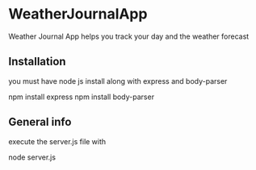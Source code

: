 # WeatherJournalApp

Weather Journal App helps you track your day and the weather forecast

## Installation

you must have node js install along with express and body-parser

npm install express
npm install body-parser

## General info

execute the server.js file with

node server.js


